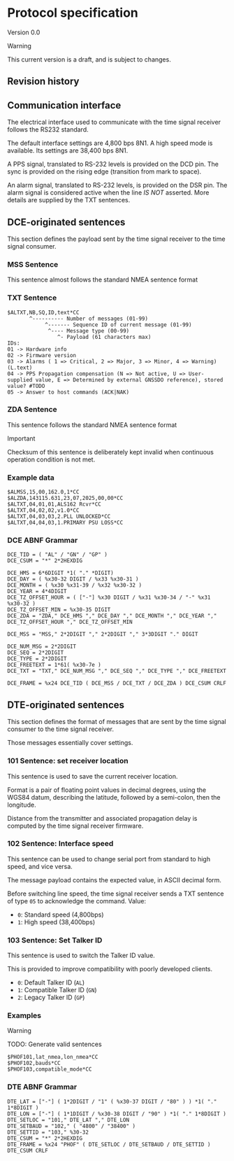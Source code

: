 # Protocol specification
Version 0.0
> [!WARNING]
> This current version is a draft, and is subject to changes.

## Revision history

## Communication interface
The electrical interface used to communicate with the time signal receiver follows the RS232 standard.

The default interface settings are 4,800 bps 8N1. 
A high speed mode is available. Its settings are 38,400 bps 8N1.

A PPS signal, translated to RS-232 levels is provided on the DCD pin. The sync is provided on the rising edge (transition from mark to space).

An alarm signal, translated to RS-232 levels, is provided on the DSR pin. The alarm signal is considered active when the line *IS NOT* asserted. More details are supplied by the TXT sentences.

## DCE-originated sentences
This section defines the payload sent by the time signal receiver to the time signal consumer.

### MSS Sentence
This sentence almost follows the standard NMEA sentence format


### TXT Sentence

```
$ALTXT,NB,SQ,ID,text*CC
       ^---------- Number of messages (01-99)
	        ^------- Sequence ID of current message (01-99)
             ^---- Message type (00-99)
                ^- Payload (61 characters max)
IDs: 
01 -> Hardware info
02 -> Firmware version
03 -> Alarms ( 1 => Critical, 2 => Major, 3 => Minor, 4 => Warning) (L.text)
04 -> PPS Propagation compensation (N => Not active, U => User-supplied value, E => Determined by external GNSSDO reference), stored value? #TODO
05 -> Answer to host commands (ACK|NAK)
```

### ZDA Sentence
This sentence follows the standard NMEA sentence format

> [!IMPORTANT]
> Checksum of this sentence is deliberately kept invalid when continuous operation condition is not met.

### Example data
```text
$ALMSS,15,00,162.0,1*CC
$ALZDA,143115.631,23,07,2025,00,00*CC
$ALTXT,04,01,01,ALS162 Rcvr*CC
$ALTXT,04,02,02,v1.0*CC
$ALTXT,04,03,03,2.PLL UNLOCKED*CC
$ALTXT,04,04,03,1.PRIMARY PSU LOSS*CC
```

### DCE ABNF Grammar

```abnf
DCE_TID = ( "AL" / "GN" / "GP" )
DCE_CSUM = "*" 2*2HEXDIG

DCE_HMS = 6*6DIGIT *1( "." *DIGIT)
DCE_DAY = ( %x30-32 DIGIT / %x33 %x30-31 )
DCE_MONTH = ( %x30 %x31-39 / %x32 %x30-32 )
DCE_YEAR = 4*4DIGIT
DCE_TZ_OFFSET_HOUR = ( ["-"] %x30 DIGIT / %x31 %x30-34 / "-" %x31 %x30-32 )
DCE_TZ_OFFSET_MIN = %x30-35 DIGIT
DCE_ZDA = "ZDA," DCE_HMS "," DCE_DAY "," DCE_MONTH "," DCE_YEAR "," DCE_TZ_OFFSET_HOUR "," DCE_TZ_OFFSET_MIN

DCE_MSS = "MSS," 2*2DIGIT "," 2*2DIGIT "," 3*3DIGIT "." DIGIT

DCE_NUM_MSG = 2*2DIGIT
DCE_SEQ = 2*2DIGIT
DCE_TYPE = 2*2DIGIT
DCE_FREETEXT = 1*61( %x30-7e )
DCE_TXT = "TXT," DCE_NUM_MSG "," DCE_SEQ "," DCE_TYPE "," DCE_FREETEXT

DCE_FRAME = %x24 DCE_TID ( DCE_MSS / DCE_TXT / DCE_ZDA ) DCE_CSUM CRLF
```

## DTE-originated sentences
This section defines the format of messages that are sent by the time signal consumer to the time signal receiver.

Those messages essentially cover settings.

### 101 Sentence: set receiver location
This sentence is used to save the current receiver location. 

Format is a pair of floating point values in decimal degrees, using the WGS84 datum, describing the latitude, followed by a semi-colon, then the longitude.

Distance from the transmitter and associated propagation delay is computed by the time signal receiver firmware.

### 102 Sentence: Interface speed
This sentence can be used to change serial port from standard to high speed, and vice versa.

The message payload contains the expected value, in ASCII decimal form.

Before switching line speed, the time signal receiver sends a TXT sentence of type `05` to acknowledge the command.
Value:
  - `0`: Standard speed (4,800bps)
  - `1`: High speed (38,400bps)

### 103 Sentence: Set Talker ID
This sentence is used to switch the Talker ID value. 

This is provided to improve compatibility with poorly developed clients.
  - `0`: Default Talker ID (`AL`) 
  - `1`: Compatible Talker ID (`GN`)
  - `2`: Legacy Talker ID (`GP`)

### Examples
> [!WARNING]
> TODO: Generate valid sentences

```text
$PHOF101,lat_nmea,lon_nmea*CC
$PHOF102,bauds*CC
$PHOF103,compatible_mode*CC
```

### DTE ABNF Grammar
```abnf
DTE_LAT = ["-"] ( 1*2DIGIT / "1" ( %x30-37 DIGIT / "80" ) ) *1( "." 1*8DIGIT )
DTE_LON = ["-"] ( 1*1DIGIT / %x30-38 DIGIT / "90" ) *1( "." 1*8DIGIT )
DTE_SETLOC = "101," DTE_LAT "," DTE_LON
DTE_SETBAUD = "102," ( "4800" / "38400" )
DTE_SETTID = "103," %30-32
DTE_CSUM = "*" 2*2HEXDIG
DTE_FRAME = %x24 "PHOF" ( DTE_SETLOC / DTE_SETBAUD / DTE_SETTID ) DTE_CSUM CRLF
```
